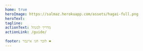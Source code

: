 ```yaml
---
home: true
heroImage: https://salmaz.herokuapp.com/assets/hagai-full.png
heroText: 
tagline: 
actionText: מדריך למנהל
actionLink: /guide/
 
footer: לזכר חגי איינמר ❤️
---
```

